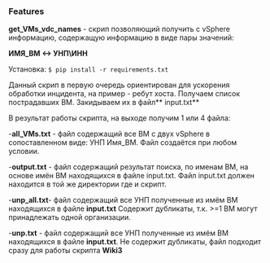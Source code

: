 ### Features

**get_VMs_vdc_names** - скрип позволяющий получить с vSphere  информацию, содержащую  информацию в виде пары значений:

**ИМЯ_ВМ <-> УНП\ИНН**

Установка:
`$ pip install -r requirements.txt`

Данный скрип в первую очередь ориентирован для ускорения обработки инцидента, на пример - ребут хоста.
Получаем список пострадавших ВМ. Закидываем их в файл** input.txt**


В результат работы скрипта, на выходе получим 1 или 4 файла:

-**all_VMs.txt** - файл содержащий все ВМ с двух vSphere в сопоставленном виде: УНП     Имя_ВМ. Файл создаётся при любом условии.

-**output.txt**  - файл содержащий результат поиска, по именам ВМ, на основе имён ВМ  находящихся в файле input.txt. Файл input.txt должен находится в той же директории где и скрипт.

-**unp_all.txt**- файл содержащий все УНП полученные из имём ВМ находящихся в файле  **input.txt** Содержит дубликаты, т.к.  >=1 ВМ могут принадлежать одной организации.

-**unp.txt** - файл содержащий все УНП полученные из имём ВМ находящихся в файле  **input.txt**. Не содержит дубликаты, файл подходит сразу для работы скрипта **Wiki3**
